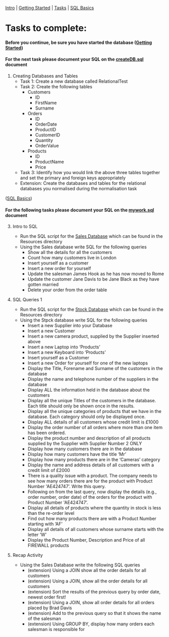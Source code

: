 [Intro](./README.md) | [Getting Started](./Getting%20Started.md) | [Tasks](./Tasks.md) | [SQL Basics](./sqlbasics.md)

# Tasks to complete:     

#### Before you continue, be sure you have started the database ([Getting Started](./Getting%20Started.md))

#### For the next task please document your SQL on the [createDB.sql](./createDB.sql) document
1. Creating Databases and Tables
   - Task 1: Create a new database called RelationalTest
   - Task 2: Create the following tables
      - Customers
           - ID
           - FirstName
           - Surname
      - Orders
           - ID
           - OrderDate
           - ProductID
           - CustomerID
           - Quantity
           - OrderValue
      - Products
           - ID
           - ProductName
           - Price
   - Task 3: Identify how you would link the above three tables together and set the primary and foreign keys appropriately
   - Extension: Create the databases and tables for the relational databases you normalised during the normalisation task

([SQL Basics](./sqlbasics.md))

#### For the following tasks please document your SQL on the [mywork.sql](./mywork.sql) document

3. Intro to SQL
   - Run the SQL script for the [Sales Database](./Resources/Sales_db_script%20(MySQL).sql) which can be found in the Resources directory
   - Using the Sales database write SQL for the following queries
      - Show all the details for all the customers
      - Count how many customers live in London
      - Insert yourself as a customer
      - Insert a new order for yourself
      - Update the salesman James Hook as he has now moved to Rome
      - Update the customer Jane Davis to be Jane Black as they have gotten married
      - Delete your order from the order table


4. SQL Queries 1
   - Run the SQL script for the  [Stock Database](./Resources/stock_script%20(MySQL).sql) which can be found in the Resources directory
   - Using the Stpck database write SQL for the following queries
      - Insert a new Supplier into your Database
      - Insert a new Customer
      - Insert a new camera product, supplied by the Supplier inserted above
      - Insert a new Laptop into ‘Products’
      - Insert a new Keyboard into ‘Products’
      - Insert yourself as a Customer
      - Insert a new Order for yourself for one of the new laptops
      - Display the Title, Forename and Surname of the customers in the database
      - Display the name and telephone number of the suppliers in the database
      - Display ALL the information held in the database about the customers
      - Display all the unique Titles of the customers in the database.  Each title should only be shown once in the results.
      - Display all the unique categories of products that we have in the database.  Each category should only be displayed once.
      - Display ALL details of all customers whose credit limit is £1000
      - Display the order number of all orders where more than one item has been ordered.
      - Display the product number and description of all products supplied by the Supplier with Supplier Number 2 ONLY
      - Display how many customers there are in the database
      - Display how many customers have the title ‘Mr’
      - Display how many products there are in the ‘Cameras’ category
      - Display the name and address details of all customers with a credit limit of £2000
      - There is a quality issue with a product.  The company needs to see how many orders there are for the product with Product Number 'AE424747’.  Write this query.
      - Following on from the last query, now display the details (e.g., order number, order date) of the orders for the product with Product Number 'AE424747’.  
      - Display all details of products where the quantity in stock is less than the re-order level
      - Find out how many products there are with a Product Number starting with ‘AF’
      - Display all details of all customers whose surname starts with the letter ‘W’
      - Display the Product Number, Description and Price of all FIREWALL products

5. Recap Activity
   - Using the Sales Database write the following SQL queries
      - (extension) Using a JOIN show all the order details for all customers
      - (extension) Using a JOIN, show all the order details for all customers
      - (extension) Sort the results of the previous query by order date, newest order first!
      - (extension) Using a JOIN, show all order details for all orders placed by Brad Davis
      - (extension) Add to the previous query so that it shows the name of the salesman
      - (extension) Using GROUP BY, display how many orders each salesman is responsible for
